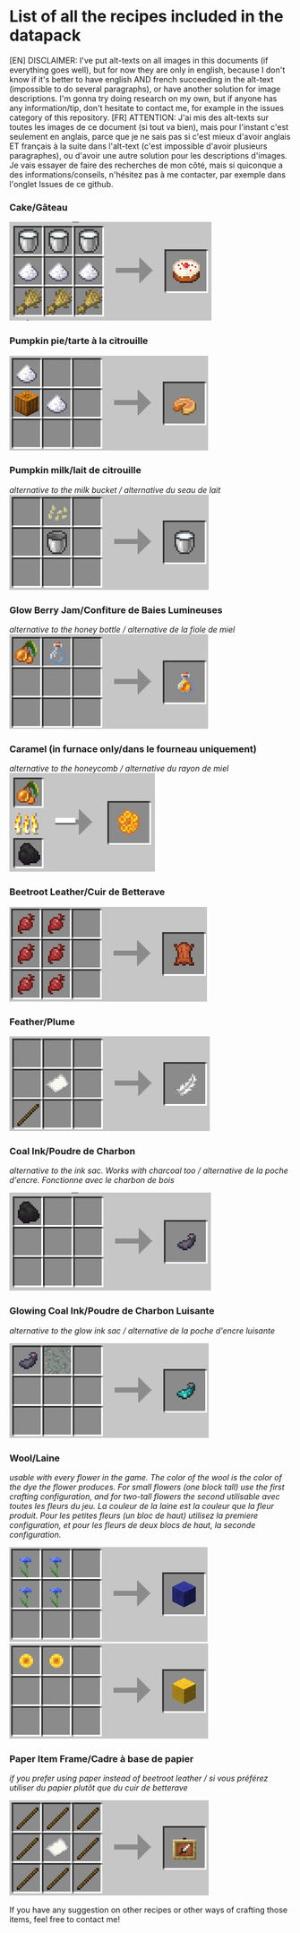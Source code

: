 # List of all the recipes included in the datapack

[EN] DISCLAIMER: I've put alt-texts on all images in this documents (if everything goes well), but for now they are only in english, because I don't know if it's better to have english AND french succeeding in the alt-text (impossible to do several paragraphs), or have another solution for image descriptions. I'm gonna try doing research on my own, but if anyone has any information/tip, don't hesitate to contact me, for example in the issues category of this repository.
[FR] ATTENTION: J'ai mis des alt-texts sur toutes les images de ce document (si tout va bien), mais pour l'instant c'est seulement en anglais, parce que je ne sais pas si c'est mieux d'avoir anglais ET français à la suite dans l'alt-text (c'est impossible d'avoir plusieurs paragraphes), ou d'avoir une autre solution pour les descriptions d'images. Je vais essayer de faire des recherches de mon côté, mais si quiconque a des informations/conseils, n'hésitez pas à me contacter, par exemple dans l'onglet Issues de ce github.


### Cake/Gâteau
![image of a minecraft crafting table UI with milk in the three slots of the top row, sugar in the three slots of the middle row and wheat in the three slots of the bottom row. The result of the recipe is a cake](./Recipes%20screenshots/Vegan%20Cake.png)

### Pumpkin pie/tarte à la citrouille
![image of a minecraft crafting table UI with a pumpkin in the middle left slot, and one sugar just above and one sugar to the right of the pumpkin. The result of the recipe is a pumpkin cake](./Recipes%20screenshots/vegan%20pumpkin%20pie.png)

### Pumpkin milk/lait de citrouille
*alternative to the milk bucket / alternative du seau de lait*
![image of a minecraft crafting table UI with an empy bucket in the middle slot and pumpkin seeds just above. The result of the recipe is a milk bucket](./Recipes%20screenshots/pumpkin%20milk.png)

### Glow Berry Jam/Confiture de Baies Lumineuses
*alternative to the honey bottle / alternative de la fiole de miel*
![image of a minecraft crafting table UI with glow berries in the top left slot and an empty bottle just next to it. The result of the recipe is a honey bottle](./Recipes%20screenshots/glow%20berry%20jam%20(honey%20bottle).png)

### Caramel (in furnace only/dans le fourneau uniquement)
*alternative to the honeycomb / alternative du rayon de miel*
![image of a minecraft furnace UI with a glow berry in the top slot being cooked, and a coal in the bottom slot cooking it. The cooking result is a honeycomb](./Recipes%20screenshots/Caramel%20(Honeycomb).png)

### Beetroot Leather/Cuir de Betterave
![image of a minecraft crafting table UI with beetroots in all the slots of the left and middle column. The result of the recipe is a piece of leather](./Recipes%20screenshots/beetroot%20leather.png)

### Feather/Plume
![image of a minecraft crafting table UI with a stick in the bottom left slot and a paper in the middle slot. The result of the recipe is a feather](./Recipes%20screenshots/feather.png)

### Coal Ink/Poudre de Charbon
*alternative to the ink sac. Works with charcoal too / alternative de la poche d'encre. Fonctionne avec le charbon de bois*

![image of a minecraft crafting table UI with a coal item on the top left slot. The result of the recipe is an ink sac](./Recipes%20screenshots/coal%20ink%20(ink%20sac).png)

### Glowing Coal Ink/Poudre de Charbon Luisante
*alternative to the glow ink sac / alternative de la poche d'encre luisante*

![image of a minecraft crafting table UI with an ink sac on the top left slot and glow lichen in the top middle slot. The result of the recipe is a glow ink sac](./Recipes%20screenshots/glowing%20coal%20ink.png)

### Wool/Laine
*usable with every flower in the game. The color of the wool is the color of the dye the flower produces. For small flowers (one block tall) use the first crafting configuration, and for two-tall flowers the second*
*utilisable avec toutes les fleurs du jeu. La couleur de la laine est la couleur que la fleur produit. Pour les petites fleurs (un bloc de haut) utilisez la premiere configuration, et pour les fleurs de deux blocs de haut, la seconde configuration.*

![image of a minecraft crafting table UI with cornflowers, a blue flower, in the left top, middle top, left middle and middle slots, forming a square. The result of the recipe is blue wool](./Recipes%20screenshots/wool%20blue.png)
![image of a minecraft crafting table UI with sunflowers in the left top and middle top slots. The result of the recipe is yellow wool](./Recipes%20screenshots/wool%20yellow.png)

### Paper Item Frame/Cadre à base de papier
*if you prefer using paper instead of beetroot leather / si vous préférez utiliser du papier plutôt que du cuir de betterave*

![iùmage of a minecraft crafting table UI with paper in the middle slot and stick in every other slots, surrounding it. The result of the recipe is an item frame](./Recipes%20screenshots/paper%20item%20frame.png)

If you have any suggestion on other recipes or other ways of crafting those items, feel free to contact me!